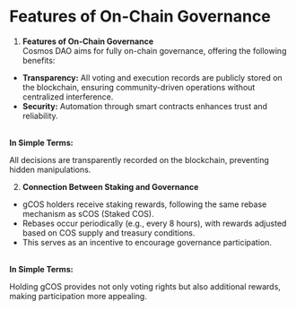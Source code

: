 # Features of On-Chain Governance

1. **Features of On-Chain Governance**\
   Cosmos DAO aims for fully on-chain governance, offering the following benefits:

* **Transparency:** All voting and execution records are publicly stored on the blockchain, ensuring community-driven operations without centralized interference.
* **Security:** Automation through smart contracts enhances trust and reliability.

\
**In Simple Terms:**&#x20;

All decisions are transparently recorded on the blockchain, preventing hidden manipulations.



2. **Connection Between Staking and Governance**

* gCOS holders receive staking rewards, following the same rebase mechanism as sCOS (Staked COS).
* Rebases occur periodically (e.g., every 8 hours), with rewards adjusted based on COS supply and treasury conditions.
* This serves as an incentive to encourage governance participation.

\
**In Simple Terms:**&#x20;

Holding gCOS provides not only voting rights but also additional rewards, making participation more appealing.
